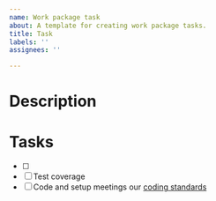 ```yaml
---
name: Work package task
about: A template for creating work package tasks.
title: Task
labels: ''
assignees: ''

---
```


# Description

<DESCRIBE THE ISSUE>

# Tasks

- [ ] <TBD>
- [ ] Test coverage
- [ ] Code and setup meetings our [coding standards](https://github.com/okfn/coding-standards)
